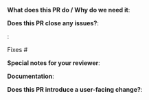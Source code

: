 **What does this PR do / Why do we need it**:

**Does this PR close any issues?**:
<!-- optional, in `fixes #<issue number>(, fixes #<issue_number>, ...)` format, will close the issue(s) when PR gets merged -->:
Fixes #

**Special notes for your reviewer**:

**Documentation**:
<!-- Add links to the related documentation changes related to this pull request. E.g. the link to the kubermatic/docs pull request. -->

**Does this PR introduce a user-facing change?**:
<!-- Write your release note:
1. Enter your extended release note in the below block. If the PR requires additional action from users switching to the new release, include the string "action required".
2. If no release note is required, just write "NONE".
-->
```release-note
```
